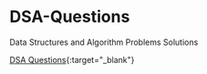 # DSA-Questions
Data Structures and Algorithm Problems Solutions 

[DSA Questions](https://leetcode.com/progress/){:target="_blank"}
